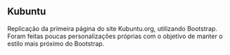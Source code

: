 ## Kubuntu

Replicação da primeira página do site Kubuntu.org, utilizando Bootstrap. Foram feitas poucas personalizações próprias com o objetivo de manter o estilo mais próximo do Bootstrap.